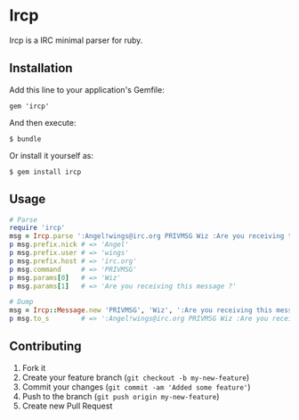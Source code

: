 # Ircp

Ircp is a IRC minimal parser for ruby.

## Installation

Add this line to your application's Gemfile:

    gem 'ircp'

And then execute:

    $ bundle

Or install it yourself as:

    $ gem install ircp

## Usage

```ruby
# Parse
require 'ircp'
msg = Ircp.parse ':Angel!wings@irc.org PRIVMSG Wiz :Are you receiving this message ?'
p msg.prefix.nick # => 'Angel'
p msg.prefix.user # => 'wings'
p msg.prefix.host # => 'irc.org'
p msg.command     # => 'PRIVMSG'
p msg.params[0]   # => 'Wiz'
p msg.params[1]   # => 'Are you receiving this message ?'

# Dump
msg = Ircp::Message.new 'PRIVMSG', 'Wiz', ':Are you receiving this message ?', prefix: {nick: 'Angel', user: 'wings', host: 'irc.org'}
p msg.to_s        # => ':Angel!wings@irc.org PRIVMSG Wiz :Are you receiving this message ?\r\n'
```

## Contributing

1. Fork it
2. Create your feature branch (`git checkout -b my-new-feature`)
3. Commit your changes (`git commit -am 'Added some feature'`)
4. Push to the branch (`git push origin my-new-feature`)
5. Create new Pull Request
